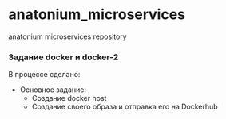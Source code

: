 # anatonium_microservices
anatonium microservices repository

### Задание docker и docker-2

В процессе сделано:

- Основное задание:
    - Создание docker host
    - Создание своего образа и отправка его на Dockerhub
